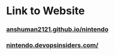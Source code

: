 <h1>Link to Website</h1>

<h3><a href="https://anshuman2121.github.io/nintendo/">anshuman2121.github.io/nintendo</a></h3>


<h3><a href="[https://anshuman2121.github.io/nintendo/](http://nintendo.devopsinsiders.com/)">nintendo.devopsinsiders.com/</a></h3>
